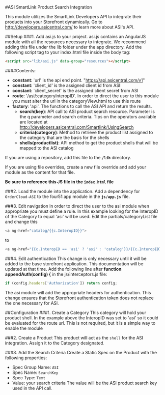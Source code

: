 #ASI SmartLink Product Search Integration

This module utilizes the SmartLink Developers API to integrate their products into your Storefront dynamically. 
Go to http://developers.asicentral.com/ to learn more about ASI's API.

##Setup
###1. Add asi.js to your project.
asi.js contains an AngularJS module with all the resources necessary to integrate. We recommend adding this file under the lib folder under the app directory. Add the following script tag to your index.html file inside the body tag:

```html
<script src="lib/asi.js" data-group="resources"></script>
```

####Contents:
- **constant**: 'url' is the api end point. "https://api.asicentral.com/v1"
- **constant**: 'client_id' is the assigned client id from ASI 
- **constant**: 'client_secret' is the assigned client secret from ASI
- **route**: '/asi/:categoryInteropID'. In order to direct the user to this module you must alter the url in the categoryView.html to use this route
- **factory**: 'api'. The functions to call the ASI API and return the results.
  - **search(key)**: API call to ASI product search resource. Parameter is the q parameter and search criteria. Tips on the operators available are located at http://developers.asicentral.com/Smartlink/UsingSearch
  - **criteria(category)**: Method to retrieve the product list assigned to the category that are the basis for the shells
  - **shells(productlist)**: API method to get the product shells that will be mapped to the ASI catalog 

If you are using a repository, add this file to the **`/lib`** directory.

If you are using file overrides, create a new file override and add your module as the content for that file.

**Be sure to reference this JS file in the `index.html` file**

###2. Load the module into the application.
Add a dependency for `OrderCloud-ASI` to the four51.app module in the **`js/app.js`** file.

###3. Edit navigation
In order to direct the user to the asi module when appropriate you must define a rule. In this example looking for the InteropID of the Category to equal 'asi' will be used. Edit the partials/categoryList file and change this

```js
<a ng-href="catalog/{{c.InteropID}}">
```

to

```js
<a ng-href="{{c.InteropID == 'asi' ? 'asi' : 'catalog'}}/{{c.InteropID}}">
```

###4. Edit authentication
This change is only necessary until it will be added to the base storefront application. This documentation will be updated at that time. Add the following line after **function appendAuth(config) {** in the js/interceptors.js file:

```js
if (config.headers['Authorization']) return config;
```

The asi module will add the appropriate headers for authentication. This change ensures that the Storefront authentication token does not replace the one necessary for ASI.

##Configuration
###1. Create a Category
This category will hold your product shell. In the example above the InteropID was set to 'asi' so it could be evaluated for the route url. This is not required, but it is a simple way to enable the module

###2. Create a Product
This product will act as the `shell` for the ASI integration. Assign it to the Category designated. 

###3. Add the Search Criteria
Create a Static Spec on the Product with the following properties:
- Spec Group Name: `ASI`
- Spec Name: `SearchKey`
- Spec Type: `Text`
- Value: your search criteria
The value will be the ASI product search key used in the API call.



